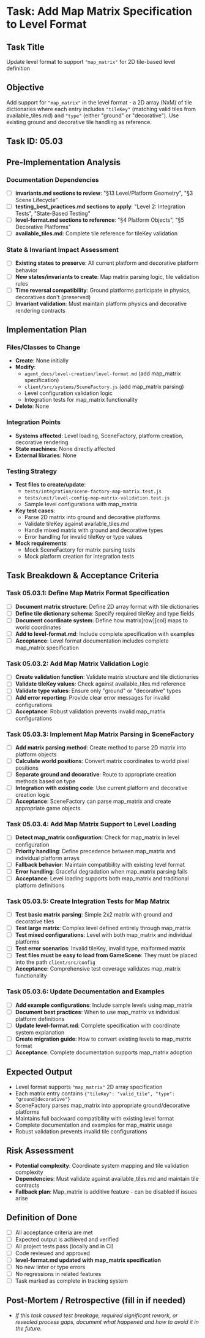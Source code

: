 # Task: Add Map Matrix Specification to Level Format

## Task Title
Update level format to support `"map_matrix"` for 2D tile-based level definition

## Objective
Add support for `"map_matrix"` in the level format - a 2D array (NxM) of tile dictionaries where each entry includes `"tileKey"` (matching valid tiles from available_tiles.md) and `"type"` (either "ground" or "decorative"). Use existing ground and decorative tile handling as reference.

## Task ID: 05.03

## Pre-Implementation Analysis

### Documentation Dependencies
- [ ] **invariants.md sections to review**: "§13 Level/Platform Geometry", "§3 Scene Lifecycle"
- [ ] **testing_best_practices.md sections to apply**: "Level 2: Integration Tests", "State-Based Testing"
- [ ] **level-format.md sections to reference**: "§4 Platform Objects", "§5 Decorative Platforms"
- [ ] **available_tiles.md**: Complete tile reference for tileKey validation

### State & Invariant Impact Assessment
- [ ] **Existing states to preserve**: All current platform and decorative platform behavior
- [ ] **New states/invariants to create**: Map matrix parsing logic, tile validation rules
- [ ] **Time reversal compatibility**: Ground platforms participate in physics, decoratives don't (preserved)
- [ ] **Invariant validation**: Must maintain platform physics and decorative rendering contracts

## Implementation Plan

### Files/Classes to Change
- **Create**: None initially
- **Modify**: 
  - `agent_docs/level-creation/level-format.md` (add map_matrix specification)
  - `client/src/systems/SceneFactory.js` (add map_matrix parsing)
  - Level configuration validation logic
  - Integration tests for map_matrix functionality
- **Delete**: None

### Integration Points
- **Systems affected**: Level loading, SceneFactory, platform creation, decorative rendering
- **State machines**: None directly affected
- **External libraries**: None

### Testing Strategy
- **Test files to create/update**: 
  - `tests/integration/scene-factory-map-matrix.test.js`
  - `tests/unit/level-config-map-matrix-validation.test.js`
  - Sample level configurations with map_matrix
- **Key test cases**: 
  - Parse 2D matrix into ground and decorative platforms
  - Validate tileKey against available_tiles.md
  - Handle mixed matrix with ground and decorative types
  - Error handling for invalid tileKey or type values
- **Mock requirements**: 
  - Mock SceneFactory for matrix parsing tests
  - Mock platform creation for integration tests

## Task Breakdown & Acceptance Criteria

### Task 05.03.1: Define Map Matrix Format Specification
- [ ] **Document matrix structure**: Define 2D array format with tile dictionaries
- [ ] **Define tile dictionary schema**: Specify required tileKey and type fields
- [ ] **Document coordinate system**: Define how matrix[row][col] maps to world coordinates
- [ ] **Add to level-format.md**: Include complete specification with examples
- [ ] **Acceptance**: Level format documentation includes complete map_matrix specification

### Task 05.03.2: Add Map Matrix Validation Logic
- [ ] **Create validation function**: Validate matrix structure and tile dictionaries
- [ ] **Validate tileKey values**: Check against available_tiles.md reference
- [ ] **Validate type values**: Ensure only "ground" or "decorative" types
- [ ] **Add error reporting**: Provide clear error messages for invalid configurations
- [ ] **Acceptance**: Robust validation prevents invalid map_matrix configurations

### Task 05.03.3: Implement Map Matrix Parsing in SceneFactory
- [ ] **Add matrix parsing method**: Create method to parse 2D matrix into platform objects
- [ ] **Calculate world positions**: Convert matrix coordinates to world pixel positions
- [ ] **Separate ground and decorative**: Route to appropriate creation methods based on type
- [ ] **Integration with existing code**: Use current platform and decorative creation logic
- [ ] **Acceptance**: SceneFactory can parse map_matrix and create appropriate game objects

### Task 05.03.4: Add Map Matrix Support to Level Loading
- [ ] **Detect map_matrix configuration**: Check for map_matrix in level configuration
- [ ] **Priority handling**: Define precedence between map_matrix and individual platform arrays
- [ ] **Fallback behavior**: Maintain compatibility with existing level format
- [ ] **Error handling**: Graceful degradation when map_matrix parsing fails
- [ ] **Acceptance**: Level loading supports both map_matrix and traditional platform definitions

### Task 05.03.5: Create Integration Tests for Map Matrix
- [ ] **Test basic matrix parsing**: Simple 2x2 matrix with ground and decorative tiles
- [ ] **Test large matrix**: Complex level defined entirely through map_matrix
- [ ] **Test mixed configurations**: Level with both map_matrix and individual platforms
- [ ] **Test error scenarios**: Invalid tileKey, invalid type, malformed matrix
- [ ] **Test files must be easy to load from GameScene**: They must be placed into the path `client/src/config`
- [ ] **Acceptance**: Comprehensive test coverage validates map_matrix functionality

### Task 05.03.6: Update Documentation and Examples
- [ ] **Add example configurations**: Include sample levels using map_matrix
- [ ] **Document best practices**: When to use map_matrix vs individual platform definitions
- [ ] **Update level-format.md**: Complete specification with coordinate system explanation
- [ ] **Create migration guide**: How to convert existing levels to map_matrix format
- [ ] **Acceptance**: Complete documentation supports map_matrix adoption

## Expected Output
- Level format supports `"map_matrix"` 2D array specification
- Each matrix entry contains `{"tileKey": "valid_tile", "type": "ground|decorative"}`
- SceneFactory parses map_matrix into appropriate ground/decorative platforms
- Maintains full backward compatibility with existing level format
- Complete documentation and examples for map_matrix usage
- Robust validation prevents invalid tile configurations

## Risk Assessment
- **Potential complexity**: Coordinate system mapping and tile validation complexity
- **Dependencies**: Must validate against available_tiles.md and maintain tile contracts
- **Fallback plan**: Map_matrix is additive feature - can be disabled if issues arise

## Definition of Done
- [ ] All acceptance criteria are met
- [ ] Expected output is achieved and verified
- [ ] All project tests pass (locally and in CI)
- [ ] Code reviewed and approved
- [ ] **level-format.md updated with map_matrix specification**
- [ ] No new linter or type errors
- [ ] No regressions in related features
- [ ] Task marked as complete in tracking system

## Post-Mortem / Retrospective (fill in if needed)
- _If this task caused test breakage, required significant rework, or revealed process gaps, document what happened and how to avoid it in the future._ 